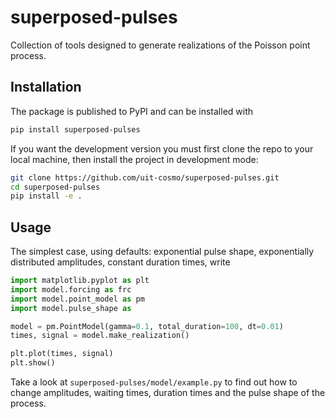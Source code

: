 # superposed-pulses
Collection of tools designed to generate realizations of the Poisson point process.

## Installation
The package is published to PyPI and can be installed with

```sh
pip install superposed-pulses
```

If you want the development version you must first clone the repo to your local machine,
then install the project in development mode:

```sh
git clone https://github.com/uit-cosmo/superposed-pulses.git
cd superposed-pulses
pip install -e .
```
## Usage
The simplest case, using defaults: exponential pulse shape, exponentially distributed amplitudes, constant duration times, write
```Python
import matplotlib.pyplot as plt
import model.forcing as frc
import model.point_model as pm
import model.pulse_shape as 

model = pm.PointModel(gamma=0.1, total_duration=100, dt=0.01)
times, signal = model.make_realization()

plt.plot(times, signal)
plt.show()
```
Take a look at `superposed-pulses/model/example.py` to find out how to change amplitudes, waiting times, duration times and the pulse shape of the process.

